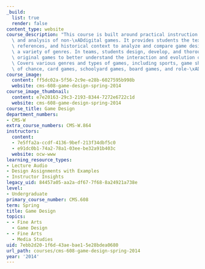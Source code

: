 ```yaml
---
_build:
  list: true
  render: false
content_type: website
course_description: "This course is built around practical instruction in the design\
  \ and analysis of non-\xADdigital games. It provides students the texts, tools,\
  \ references, and historical context to analyze and compare game designs across\
  \ a variety of genres. In teams, students design, develop, and thoroughly test their\
  \ original games to better understand the interaction and evolution of game rules.\
  \ Covers various genres and types of games, including sports, game shows, games\
  \ of chance, card games, schoolyard games, board games, and role-\xADplaying games.\n"
course_image:
  content: ff5dc02a-5f56-2c9e-e28b-6027595b998b
  website: cms-608-game-design-spring-2014
course_image_thumbnail:
  content: e7e20163-29c3-2193-8344-7272e6722c1d
  website: cms-608-game-design-spring-2014
course_title: Game Design
department_numbers:
- CMS-W
extra_course_numbers: CMS-W.864
instructors:
  content:
  - 7e5ffa2a-ccdf-4136-9bef-213f34dbf5c0
  - e91dc0b1-74a2-78a1-03ee-be32a91b403c
  website: ocw-www
learning_resource_types:
- Lecture Audio
- Design Assignments with Examples
- Instructor Insights
legacy_uid: 84457a05-aa2a-df67-7f68-8a24921a738e
level:
- Undergraduate
primary_course_number: CMS.608
term: Spring
title: Game Design
topics:
- - Fine Arts
  - Game Design
- - Fine Arts
  - Media Studies
uid: 7ebb2d20-1f6d-43ae-bae1-5e28bdea0680
url_path: courses/cms-608-game-design-spring-2014
year: '2014'
---
```

